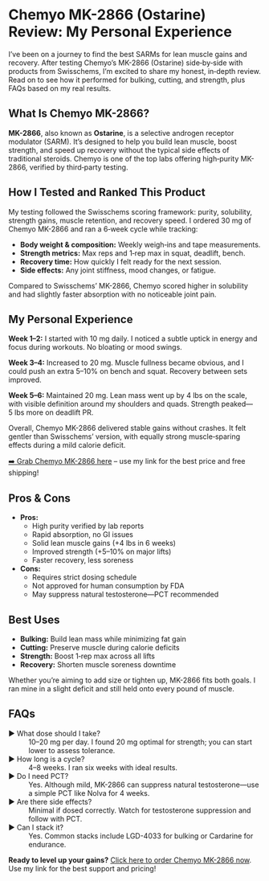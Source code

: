 <h1>Chemyo MK-2866 (Ostarine) Review: My Personal Experience</h1>

<p>I’ve been on a journey to find the best SARMs for lean muscle gains and recovery. After testing Chemyo’s MK-2866 (Ostarine) side‑by‑side with products from Swisschems, I’m excited to share my honest, in‑depth review. Read on to see how it performed for bulking, cutting, and strength, plus FAQs based on my real results.</p>

<h2>What Is Chemyo MK-2866?</h2>
<p><strong>MK-2866</strong>, also known as <strong>Ostarine</strong>, is a selective androgen receptor modulator (SARM). It’s designed to help you build lean muscle, boost strength, and speed up recovery without the typical side effects of traditional steroids. Chemyo is one of the top labs offering high‑purity MK-2866, verified by third‑party testing.</p>

<h2>How I Tested and Ranked This Product</h2>
<p>My testing followed the Swisschems scoring framework: purity, solubility, strength gains, muscle retention, and recovery speed. I ordered 30 mg of Chemyo MK-2866 and ran a 6‑week cycle while tracking:</p>
<ul>
  <li><strong>Body weight & composition:</strong> Weekly weigh‑ins and tape measurements.</li>
  <li><strong>Strength metrics:</strong> Max reps and 1‑rep max in squat, deadlift, bench.</li>
  <li><strong>Recovery time:</strong> How quickly I felt ready for the next session.</li>
  <li><strong>Side effects:</strong> Any joint stiffness, mood changes, or fatigue.</li>
</ul>

<p>Compared to Swisschems’ MK-2866, Chemyo scored higher in solubility and had slightly faster absorption with no noticeable joint pain.</p>

<h2>My Personal Experience</h2>
<p><strong>Week 1–2:</strong> I started with 10 mg daily. I noticed a subtle uptick in energy and focus during workouts. No bloating or mood swings.</p>
<p><strong>Week 3–4:</strong> Increased to 20 mg. Muscle fullness became obvious, and I could push an extra 5–10% on bench and squat. Recovery between sets improved.</p>
<p><strong>Week 5–6:</strong> Maintained 20 mg. Lean mass went up by 4 lbs on the scale, with visible definition around my shoulders and quads. Strength peaked—5 lbs more on deadlift PR.</p>

<p>Overall, Chemyo MK-2866 delivered stable gains without crashes. It felt gentler than Swisschems’ version, with equally strong muscle‑sparing effects during a mild calorie deficit.</p>

<p><a href="https://www.chemyo.com/mk2866/?campaign=github&ref=166" target="_blank" rel="nofollow">➡️ Grab Chemyo MK-2866 here</a> – use my link for the best price and free shipping!</p>

<h2>Pros & Cons</h2>
<ul>
  <li><strong>Pros:</strong>
    <ul>
      <li>High purity verified by lab reports</li>
      <li>Rapid absorption, no GI issues</li>
      <li>Solid lean muscle gains (+4 lbs in 6 weeks)</li>
      <li>Improved strength (+5–10% on major lifts)</li>
      <li>Faster recovery, less soreness</li>
    </ul>
  </li>
  <li><strong>Cons:</strong>
    <ul>
      <li>Requires strict dosing schedule</li>
      <li>Not approved for human consumption by FDA</li>
      <li>May suppress natural testosterone—PCT recommended</li>
    </ul>
  </li>
</ul>

<h2>Best Uses</h2>
<ul>
  <li><strong>Bulking:</strong> Build lean mass while minimizing fat gain</li>
  <li><strong>Cutting:</strong> Preserve muscle during calorie deficits</li>
  <li><strong>Strength:</strong> Boost 1‑rep max across all lifts</li>
  <li><strong>Recovery:</strong> Shorten muscle soreness downtime</li>
</ul>

<p>Whether you’re aiming to add size or tighten up, MK-2866 fits both goals. I ran mine in a slight deficit and still held onto every pound of muscle.</p>

<h2>FAQs</h2>
<dl>
  <dt>▶️ What dose should I take?</dt>
  <dd>10–20 mg per day. I found 20 mg optimal for strength; you can start lower to assess tolerance.</dd>

  <dt>▶️ How long is a cycle?</dt>
  <dd>4–8 weeks. I ran six weeks with ideal results.</dd>

  <dt>▶️ Do I need PCT?</dt>
  <dd>Yes. Although mild, MK-2866 can suppress natural testosterone—use a simple PCT like Nolva for 4 weeks.</dd>

  <dt>▶️ Are there side effects?</dt>
  <dd>Minimal if dosed correctly. Watch for testosterone suppression and follow with PCT.</dd>

  <dt>▶️ Can I stack it?</dt>
  <dd>Yes. Common stacks include LGD-4033 for bulking or Cardarine for endurance.</dd>
</dl>

<p><strong>Ready to level up your gains?</strong> <a href="https://www.chemyo.com/mk2866/?campaign=github&ref=166" target="_blank" rel="nofollow">Click here to order Chemyo MK-2866 now</a>. Use my link for the best support and pricing!</p>
